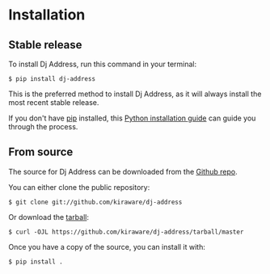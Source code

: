 # Installation

## Stable release

To install Dj Address, run this command in your
terminal:

``` console
$ pip install dj-address
```

This is the preferred method to install Dj Address, as it will always install the most recent stable release.

If you don't have [pip][] installed, this [Python installation guide][]
can guide you through the process.

## From source

The source for Dj Address can be downloaded from
the [Github repo][].

You can either clone the public repository:

``` console
$ git clone git://github.com/kiraware/dj-address
```

Or download the [tarball][]:

``` console
$ curl -OJL https://github.com/kiraware/dj-address/tarball/master
```

Once you have a copy of the source, you can install it with:

``` console
$ pip install .
```

  [pip]: https://pip.pypa.io
  [Python installation guide]: http://docs.python-guide.org/en/latest/starting/installation/
  [Github repo]: https://github.com/%7B%7B%20cookiecutter.github_username%20%7D%7D/%7B%7B%20cookiecutter.project_slug%20%7D%7D
  [tarball]: https://github.com/%7B%7B%20cookiecutter.github_username%20%7D%7D/%7B%7B%20cookiecutter.project_slug%20%7D%7D/tarball/master
